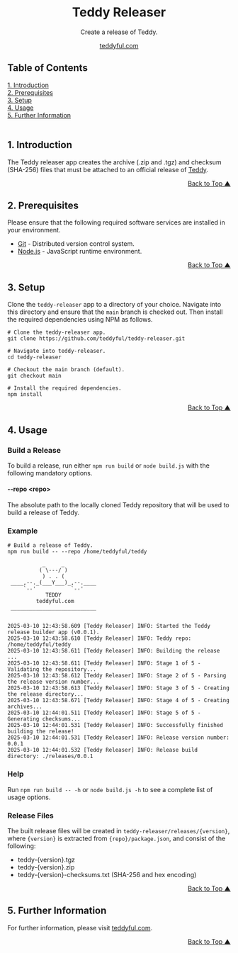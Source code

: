 <a name="readme-top"></a>
<div align="center">
<h1>Teddy Releaser</h1>
<p>Create a release of Teddy.</p>
<p><a href="https://teddyful.com" target="_blank">teddyful.com</a></p>
</div>

## Table of Contents  
[1. Introduction](#introduction)<br/>
[2. Prerequisites](#prerequisites)<br/>
[3. Setup](#setup)<br/>
[4. Usage](#usage)<br/>
[5. Further Information](#information)<br/>
<br/>

## <a name="introduction"></a>1. Introduction

The Teddy releaser app creates the archive (.zip and .tgz) and checksum (SHA-256) files that must be attached to an official release of <a href="https://teddyful.com" target="_blank">Teddy</a>.

<p align="right"><a href="#readme-top">Back to Top &#9650;</a></p>

## <a name="prerequisites"></a>2. Prerequisites

Please ensure that the following required software services are installed in your environment.

* [Git](https://git-scm.com/) - Distributed version control system.
* [Node.js](https://nodejs.org/) - JavaScript runtime environment.

<p align="right"><a href="#readme-top">Back to Top &#9650;</a></p>

## <a name="setup"></a>3. Setup

Clone the `teddy-releaser` app to a directory of your choice. Navigate into this directory and ensure that the `main` branch is checked out. Then install the required dependencies using NPM as follows.

```
# Clone the teddy-releaser app.
git clone https://github.com/teddyful/teddy-releaser.git

# Navigate into teddy-releaser.
cd teddy-releaser

# Checkout the main branch (default).
git checkout main

# Install the required dependencies.
npm install
```

<p align="right"><a href="#readme-top">Back to Top &#9650;</a></p>

## <a name="usage"></a>4. Usage

### Build a Release

To build a release, run either `npm run build` or `node build.js` with the following mandatory options.

#### --repo &lt;repo&gt;

The absolute path to the locally cloned Teddy repository that will be used to build a release of Teddy.

### Example

```
# Build a release of Teddy.
npm run build -- --repo /home/teddyful/teddy

           _     _
          ( \---/ )
           ) . . (
 ____,--._(___Y___)_,--.____
     `--'           `--'
            TEDDY
         teddyful.com
 ___________________________


2025-03-10 12:43:58.609 [Teddy Releaser] INFO: Started the Teddy release builder app (v0.0.1).
2025-03-10 12:43:58.610 [Teddy Releaser] INFO: Teddy repo: /home/teddyful/teddy
2025-03-10 12:43:58.611 [Teddy Releaser] INFO: Building the release ...
2025-03-10 12:43:58.611 [Teddy Releaser] INFO: Stage 1 of 5 - Validating the repository...
2025-03-10 12:43:58.612 [Teddy Releaser] INFO: Stage 2 of 5 - Parsing the release version number...
2025-03-10 12:43:58.613 [Teddy Releaser] INFO: Stage 3 of 5 - Creating the release directory...
2025-03-10 12:43:58.671 [Teddy Releaser] INFO: Stage 4 of 5 - Creating archives...
2025-03-10 12:44:01.511 [Teddy Releaser] INFO: Stage 5 of 5 - Generating checksums...
2025-03-10 12:44:01.531 [Teddy Releaser] INFO: Successfully finished building the release!
2025-03-10 12:44:01.531 [Teddy Releaser] INFO: Release version number: 0.0.1
2025-03-10 12:44:01.532 [Teddy Releaser] INFO: Release build directory: ./releases/0.0.1
```

### Help

Run `npm run build -- -h` or `node build.js -h` to see a complete list of usage options.

### Release Files

The built release files will be created in `teddy-releaser/releases/{version}`, where `{version}` is extracted from `{repo}/package.json`, and consist of the following:

* teddy-{version}.tgz
* teddy-{version}.zip
* teddy-{version}-checksums.txt (SHA-256 and hex encoding)

<p align="right"><a href="#readme-top">Back to Top &#9650;</a></p>

## <a name="information"></a>5. Further Information

For further information, please visit <a href="https://teddyful.com" target="_blank">teddyful.com</a>.

<p align="right"><a href="#readme-top">Back to Top &#9650;</a></p>
